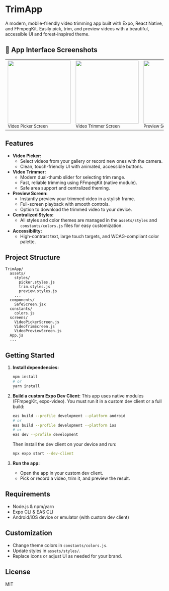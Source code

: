 # TrimApp

A modern, mobile-friendly video trimming app built with Expo, React Native, and FFmpegKit. Easily pick, trim, and preview videos with a beautiful, accessible UI and forest-inspired theme.
## 📱 App Interface Screenshots

<table>
  <tr>
    <td>
      <img src="![WhatsApp Image 2025-07-05 at 17 25 42_03be5541](https://github.com/user-attachments/assets/c20195c2-c94c-41a8-9a1c-a753c0c3f089)
" width="200"/><br/>
      <sub>Video Picker Screen</sub>
    </td>
    <td>
      <img src="![WhatsApp Image 2025-07-05 at 17 25 42_721c540e](https://github.com/user-attachments/assets/b6d63480-57dd-48b6-8397-a14ede39f835)
" width="200"/><br/>
      <sub>Video Trimmer Screen</sub>
    </td>
    <td>
      <img src="![WhatsApp Image 2025-07-05 at 17 25 41_d7ac4d5e](https://github.com/user-attachments/assets/ede9d84a-4bb1-450f-bca1-a6b8dcc83a1a)
" width="200"/><br/>
      <sub>Preview Screen</sub>
    </td>
  </tr>
</table>

## Features

- **Video Picker:**
  - Select videos from your gallery or record new ones with the camera.
  - Clean, touch-friendly UI with animated, accessible buttons.
- **Video Trimmer:**
  - Modern dual-thumb slider for selecting trim range.
  - Fast, reliable trimming using FFmpegKit (native module).
  - Safe area support and centralized theming.
- **Preview Screen:**
  - Instantly preview your trimmed video in a stylish frame.
  - Full-screen playback with smooth controls.
  - Option to download the trimmed video to your device.
- **Centralized Styles:**
  - All styles and color themes are managed in the `assets/styles` and `constants/colors.js` files for easy customization.
- **Accessibility:**
  - High-contrast text, large touch targets, and WCAG-compliant color palette.

## Project Structure

```
TrimApp/
  assets/
    styles/
      picker.styles.js
      trim.styles.js
      preview.styles.js
    ...
  components/
    SafeScreen.jsx
  constants/
    colors.js
  screens/
    VideoPickerScreen.js
    VideoTrimScreen.js
    VideoPreviewScreen.js
  App.js
  ...
```

## Getting Started

1. **Install dependencies:**
   ```sh
   npm install
   # or
   yarn install
   ```

2. **Build a custom Expo Dev Client:**
   This app uses native modules (FFmpegKit, expo-video). You must run it in a custom dev client or a full build:
   ```sh
   eas build --profile development --platform android
   # or
   eas build --profile development --platform ios
   # or
   eas dev --profile development
   ```
   Then install the dev client on your device and run:
   ```sh
   npx expo start --dev-client
   ```

3. **Run the app:**
   - Open the app in your custom dev client.
   - Pick or record a video, trim it, and preview the result.

## Requirements
- Node.js & npm/yarn
- Expo CLI & EAS CLI
- Android/iOS device or emulator (with custom dev client)

## Customization
- Change theme colors in `constants/colors.js`.
- Update styles in `assets/styles/`.
- Replace icons or adjust UI as needed for your brand.

## License

MIT

